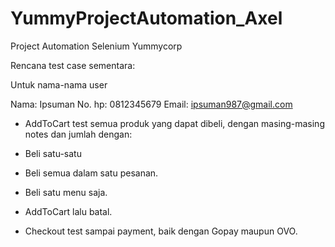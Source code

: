 # YummyProjectAutomation_Axel
Project Automation Selenium Yummycorp

Rencana test case sementara:

Untuk nama-nama user

Nama: Ipsuman
No. hp: 0812345679
Email: ipsuman987@gmail.com

- AddToCart test semua produk yang dapat dibeli, dengan masing-masing notes dan jumlah dengan:
- Beli satu-satu
- Beli semua dalam satu pesanan.
- Beli satu menu saja.
- AddToCart lalu batal.

- Checkout test sampai payment, baik dengan Gopay maupun OVO.
